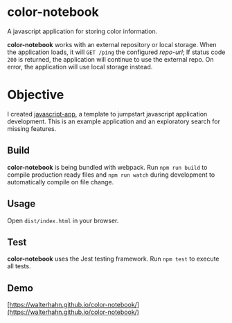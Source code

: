 # color-notebook

A javascript application for storing color information.

**color-notebook** works with an external repository or local storage.  When the application loads, it will `GET /ping` the configured *repo-url*; If status code `200` is returned, the application will continue to use the external repo.  On error, the application will use local storage instead.

# Objective

I created [javascript-app](https://github.com/WalterHahn/javascript-app), a template to jumpstart javascript application development. This is an example application and an exploratory search for missing features.

## Build

**color-notebook** is being bundled with webpack. Run `npm run build` to compile production ready files and `npm run watch` during development to automatically compile on file change.

## Usage

Open `dist/index.html` in your browser.

## Test

**color-notebook** uses the Jest testing framework. Run `npm test` to execute all tests.

## Demo

[https://walterhahn.github.io/color-notebook/](https://walterhahn.github.io/color-notebook/)

